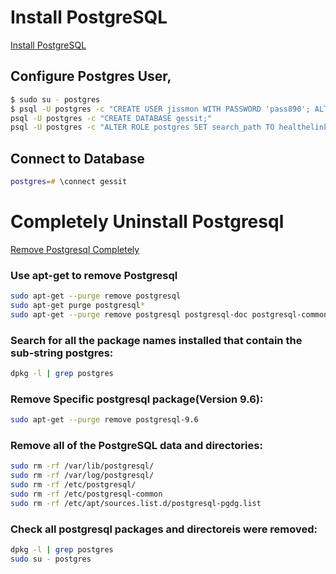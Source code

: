 # Install PostgreSQL

[Install PostgreSQL](https://www.rosehosting.com/blog/how-to-install-postgresql-9-6-on-ubuntu-20-04/)

## Configure Postgres User,


```zsh
$ sudo su - postgres
$ psql -U postgres -c "CREATE USER jissmon WITH PASSWORD 'pass890'; ALTER USER jissmon WITH SUPERUSER;"
psql -U postgres -c "CREATE DATABASE gessit;"
psql -U postgres -c "ALTER ROLE postgres SET search_path TO healthelink;"
```

## Connect to Database

```zsh
postgres=# \connect gessit
```

# Completely Uninstall Postgresql

[Remove Postgresql Completely](https://kb.objectrocket.com/postgresql/how-to-completely-uninstall-postgresql-757)


### Use apt-get to remove Postgresql

```zsh
sudo apt-get --purge remove postgresql
sudo apt-get purge postgresql*
sudo apt-get --purge remove postgresql postgresql-doc postgresql-common
```

### Search for all the package names installed that contain the sub-string postgres:

```zsh
dpkg -l | grep postgres
```

### Remove Specific postgresql package(Version 9.6):

```zsh
sudo apt-get --purge remove postgresql-9.6
```

### Remove all of the PostgreSQL data and directories:

```zsh
sudo rm -rf /var/lib/postgresql/
sudo rm -rf /var/log/postgresql/
sudo rm -rf /etc/postgresql/
sudo rm -rf /etc/postgresql-common
sudo rm -rf /etc/apt/sources.list.d/postgresql-pgdg.list 
```

### Check all postgresql packages and directoreis were removed:

```zsh
dpkg -l | grep postgres
sudo su - postgres 
```